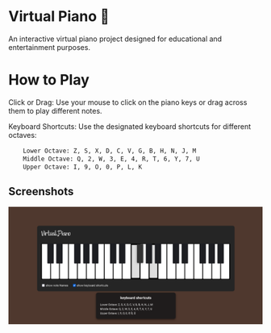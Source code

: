 # Virtual Piano 🎹

An interactive virtual piano project designed for educational and entertainment purposes.

# How to Play
Click or Drag: Use your mouse to click on the piano keys or drag across them to play different notes.

Keyboard Shortcuts: Use the designated keyboard shortcuts for different octaves:
       
        Lower Octave: Z, S, X, D, C, V, G, B, H, N, J, M
        Middle Octave: Q, 2, W, 3, E, 4, R, T, 6, Y, 7, U
        Upper Octave: I, 9, O, 0, P, L, K

## Screenshots

![Virtual Piano](screenshot.PNG)
